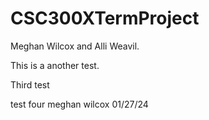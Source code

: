 # CSC300XTermProject
Meghan Wilcox and Alli Weavil.

This is a another test.

Third test

test four meghan wilcox 01/27/24